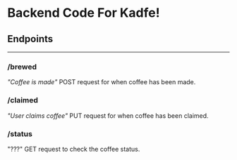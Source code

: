 # Backend Code For Kadfe!

## Endpoints
---

### /brewed

*"Coffee is made"*
POST request for when coffee has been made.



### /claimed
*"User claims coffee"*
PUT request for when coffee has been claimed.


### /status
"???"
GET request to check the coffee status.
